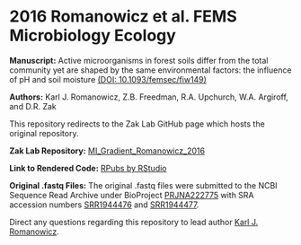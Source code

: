 # 2016 Romanowicz et al. FEMS Microbiology Ecology

**Manuscript:** Active microorganisms in forest soils differ from the total community yet are shaped by the same environmental factors: the influence of pH and soil moisture [(DOI: 10.1093/femsec/fiw149)](https://academic.oup.com/femsec/article/92/10/fiw149/2197794?login=true)

**Authors:** Karl J. Romanowicz, Z.B. Freedman, R.A. Upchurch, W.A. Argiroff, and D.R. Zak

This repository redirects to the Zak Lab GitHub page which hosts the original repository.

**Zak Lab Repository:** [MI_Gradient_Romanowicz_2016](https://github.com/ZakLab-Soils/MI_Gradient_Romanowicz_2016)

**Link to Rendered Code:** [RPubs by RStudio](https://rpubs.com/kjromano/MI_Gradient_Romanowicz_2016)

**Original .fastq Files:**
The original .fastq files were submitted to the NCBI Sequence Read Archive under BioProject [PRJNA222775](http://www.ncbi.nlm.nih.gov/bioproject/PRJNA222775) with SRA accession numbers [SRR1944476](http://trace.ncbi.nlm.nih.gov/Traces/sra/?run=SRR1944476) and [SRR1944477](http://trace.ncbi.nlm.nih.gov/Traces/sra/?run=SRR1944477).

Direct any questions regarding this repository to lead author [Karl J. Romanowicz](mailto:kjromano@umich.edu).
